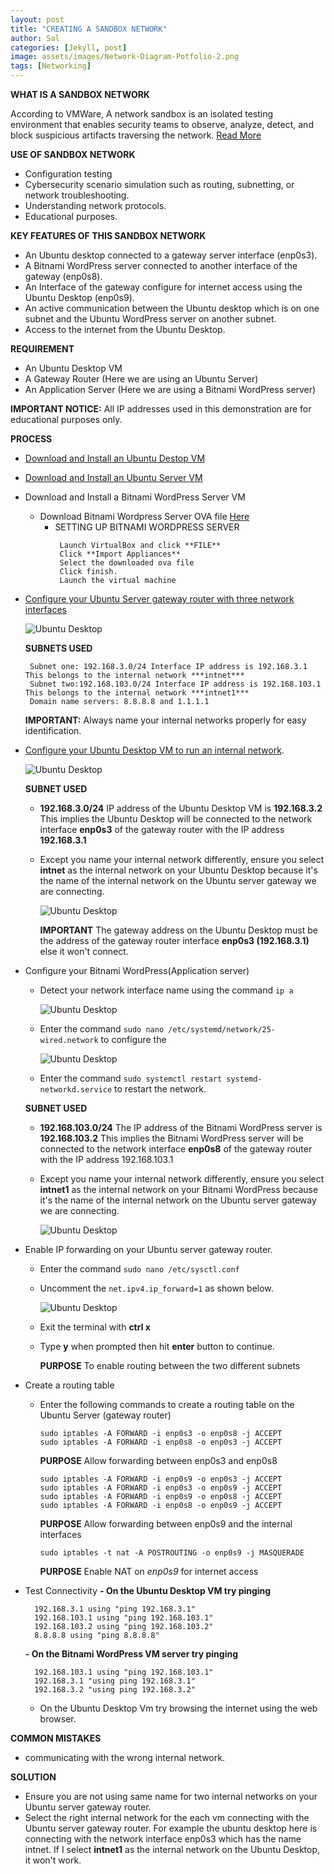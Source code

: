 ```yaml
---
layout: post
title: "CREATING A SANDBOX NETWORK"
author: Sal
categories: [Jekyll, post]
image: assets/images/Network-Diagram-Potfolio-2.png
tags: [Networking]
---
```

**WHAT IS A SANDBOX NETWORK**

According to VMWare, A network sandbox is an isolated testing environment that enables security teams to observe, analyze, detect, and block suspicious artifacts traversing the network. [Read More](https://www.vmware.com/topics/network-sandbox)

**USE OF SANDBOX NETWORK**
- Configuration testing
- Cybersecurity scenario simulation such as routing, subnetting, or network troubleshooting.
- Understanding network protocols.
- Educational purposes.

**KEY FEATURES OF THIS SANDBOX NETWORK**
- An Ubuntu desktop connected to a gateway server interface (enp0s3).
- A Bitnami WordPress server connected to another interface of the gateway (enp0s8).
- An Interface of the gateway configure for internet access using the Ubuntu Desktop (enp0s9).
- An active communication between the Ubuntu desktop which is on one subnet and the Ubuntu WordPress server on another subnet.
- Access to the internet from the Ubuntu Desktop.

**REQUIREMENT**
* An Ubuntu Desktop VM
* A Gateway Router (Here we are using an Ubuntu Server)
* An Application Server (Here we are using a Bitnami WordPress server)

**IMPORTANT NOTICE:** All IP addresses used in this demonstration are for educational purposes only.

**PROCESS**
- [Download and Install an Ubuntu Destop VM](https://cybernetsworks.github.io/ubuntuvmsetup)
- [Download and Install an Ubuntu Server VM](https://cybernetsworks.github.io/setting-up-an-ubuntu-server-vm)
- Download and Install a Bitnami WordPress Server VM
  - Download Bitnami Wordpress Server OVA file [Here](https://bitnami.com/stack/wordpress/virtual-machine)
    - SETTING UP BITNAMI WORDPRESS SERVER
      ```
       Launch VirtualBox and click **FILE**
       Click **Import Appliances**
       Select the downloaded ova file
       Click finish.
       Launch the virtual machine
      ```
- [Configure your Ubuntu Server gateway router with three network interfaces](https://cybernetsworks.github.io/Setting-up-an-ubuntu-server-gateway-router)
  
  ![Ubuntu Desktop](/assets/images/gateway-configuration.png)
  
  **SUBNETS USED**
  ```
   Subnet one: 192.168.3.0/24 Interface IP address is 192.168.3.1 This belongs to the internal network ***intnet***
   Subnet two:192.168.103.0/24 Interface IP address is 192.168.103.1 This belongs to the internal network ***intnet1***
   Domain name servers: 8.8.8.8 and 1.1.1.1
  ```

  **IMPORTANT:** Always name your internal networks properly for easy identification.
  
- [Configure your Ubuntu Desktop VM to run an internal network](https://cybernetsworks.github.io/setting-up-internal-network-on-ubuntu-desktop).
  
  ![Ubuntu Desktop](/assets/images/UbuntuDesktopNetwork5.png)
  
  **SUBNET USED**
  - **192.168.3.0/24** IP address of the Ubuntu Desktop VM is **192.168.3.2** This implies the Ubuntu Desktop will be connected to the network interface **enp0s3** of the gateway router with the IP address **192.168.3.1**
  - Except you name your internal network differently, ensure you select **intnet** as the internal network on your Ubuntu Desktop because it's the name of the internal network on the Ubuntu server gateway we are connecting.
    
    ![Ubuntu Desktop](/assets/images/UbuntuDesktop-network-name.png)
        
    **IMPORTANT**
    The gateway address on the Ubuntu Desktop must be the address of the gateway router interface **enp0s3 (192.168.3.1)** else it won't connect.
  
- Configure your Bitnami WordPress(Application server)
  
  - Detect your network interface name using the command `ip a`
    
    ![Ubuntu Desktop](/assets/images/Bitnami-wordpress-interface-check.png)

  - Enter the command `sudo nano /etc/systemd/network/25-wired.network` to configure the
    
    ![Ubuntu Desktop](/assets/images/bitnami-worpress-configuration.png)
    
  - Enter the command `sudo systemctl restart systemd-networkd.service` to restart the network.
    
  **SUBNET USED**
  - **192.168.103.0/24** The IP address of the Bitnami WordPress server is **192.168.103.2** This implies the Bitnami WordPress server will be connected to the network interface **enp0s8** of the gateway router with the IP address 192.168.103.1
  - Except you name your internal network differently, ensure you select **intnet1** as the internal network on your Bitnami WordPress because it's the name of the internal network on the Ubuntu server gateway we are connecting.
    
    ![Ubuntu Desktop](/assets/images/Bitnami-wordpress-network.png)
  
- Enable IP forwarding on your Ubuntu server gateway router.
  
  - Enter the command `sudo nano /etc/sysctl.conf`
  - Uncomment the `net.ipv4.ip_forward=1` as shown below.
    
    ![Ubuntu Desktop](/assets/images/ip-forwarding-1.png)
    
  - Exit the terminal with **ctrl x**
  - Type **y** when prompted then hit **enter** button to continue.

    **PURPOSE**
    To enable routing between the two different subnets
    
- Create a routing table
  - Enter the following commands to create a routing table on the Ubuntu Server (gateway router)
    ```
    sudo iptables -A FORWARD -i enp0s3 -o enp0s8 -j ACCEPT
    sudo iptables -A FORWARD -i enp0s8 -o enp0s3 -j ACCEPT
    ```
      **PURPOSE**
      Allow forwarding between enp0s3 and enp0s8
    ```  
    sudo iptables -A FORWARD -i enp0s9 -o enp0s3 -j ACCEPT
    sudo iptables -A FORWARD -i enp0s3 -o enp0s9 -j ACCEPT
    sudo iptables -A FORWARD -i enp0s9 -o enp0s8 -j ACCEPT
    sudo iptables -A FORWARD -i enp0s8 -o enp0s9 -j ACCEPT
    ```
      **PURPOSE**
       Allow forwarding between enp0s9 and the internal interfaces
    ```
    sudo iptables -t nat -A POSTROUTING -o enp0s9 -j MASQUERADE
    ```

      **PURPOSE**
      Enable NAT on *enp0s9* for internet access
      
- Test Connectivity
  **- On the Ubuntu Desktop VM try pinging**
  ```
    192.168.3.1 using "ping 192.168.3.1"
    192.168.103.1 using "ping 192.168.103.1"
    192.168.103.2 using "ping 192.168.103.2"
    8.8.8.8 using "ping 8.8.8.8"
  ```
  **- On the Bitnami WordPress VM server try pinging**
  ```
    192.168.103.1 using "ping 192.168.103.1"
    192.168.3.1 "using ping 192.168.3.1"
    192.168.3.2 "using ping 192.168.3.2"
  ```
  - On the Ubuntu Desktop Vm try browsing the internet using the web browser.    

**COMMON MISTAKES**

- communicating with the wrong internal network.
  
**SOLUTION**
- Ensure you are not using same name for two internal networks on your Ubuntu server gateway router.
- Select the right internal network for the each vm connecting with the Ubuntu server gateway router. For example the ubuntu desktop here is connecting with the network interface enp0s3 which has the name intnet. If I select **intnet1** as the internal network on the Ubuntu Desktop, it won't work.
